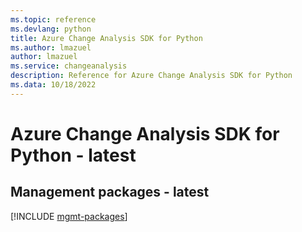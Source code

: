 ```yaml
---
ms.topic: reference
ms.devlang: python
title: Azure Change Analysis SDK for Python
ms.author: lmazuel
author: lmazuel
ms.service: changeanalysis
description: Reference for Azure Change Analysis SDK for Python
ms.data: 10/18/2022
---
```

# Azure Change Analysis SDK for Python - latest

## Management packages - latest
[!INCLUDE [mgmt-packages](change-analysis-mgmt-index.md)]